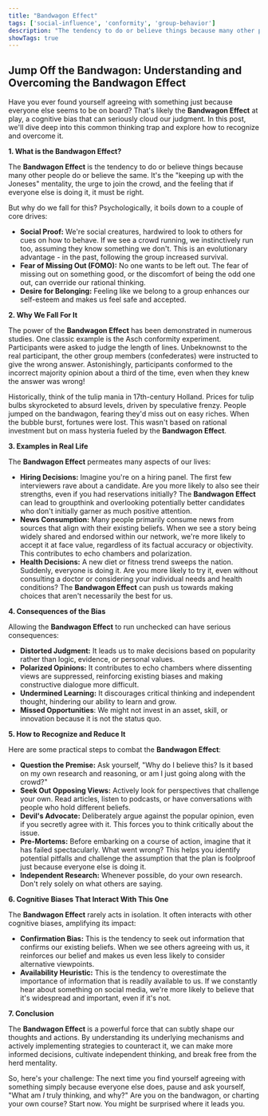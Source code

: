 ```yaml
---
title: "Bandwagon Effect"
tags: ['social-influence', 'conformity', 'group-behavior']
description: "The tendency to do or believe things because many other people do or believe the same."
showTags: true
---
```


## Jump Off the Bandwagon: Understanding and Overcoming the Bandwagon Effect

Have you ever found yourself agreeing with something just because everyone else seems to be on board? That's likely the **Bandwagon Effect** at play, a cognitive bias that can seriously cloud our judgment. In this post, we'll dive deep into this common thinking trap and explore how to recognize and overcome it.

**1. What is the Bandwagon Effect?**

The **Bandwagon Effect** is the tendency to do or believe things because many other people do or believe the same. It's the "keeping up with the Joneses" mentality, the urge to join the crowd, and the feeling that if everyone else is doing it, it must be right.

But why do we fall for this? Psychologically, it boils down to a couple of core drives:

*   **Social Proof:** We're social creatures, hardwired to look to others for cues on how to behave. If we see a crowd running, we instinctively run too, assuming they know something we don't. This is an evolutionary advantage - in the past, following the group increased survival.
*   **Fear of Missing Out (FOMO):** No one wants to be left out. The fear of missing out on something good, or the discomfort of being the odd one out, can override our rational thinking.
*   **Desire for Belonging:** Feeling like we belong to a group enhances our self-esteem and makes us feel safe and accepted.

**2. Why We Fall For It**

The power of the **Bandwagon Effect** has been demonstrated in numerous studies. One classic example is the Asch conformity experiment. Participants were asked to judge the length of lines. Unbeknownst to the real participant, the other group members (confederates) were instructed to give the wrong answer. Astonishingly, participants conformed to the incorrect majority opinion about a third of the time, even when they knew the answer was wrong!

Historically, think of the tulip mania in 17th-century Holland. Prices for tulip bulbs skyrocketed to absurd levels, driven by speculative frenzy. People jumped on the bandwagon, fearing they'd miss out on easy riches. When the bubble burst, fortunes were lost. This wasn't based on rational investment but on mass hysteria fueled by the **Bandwagon Effect**.

**3. Examples in Real Life**

The **Bandwagon Effect** permeates many aspects of our lives:

*   **Hiring Decisions:** Imagine you're on a hiring panel. The first few interviewers rave about a candidate. Are you more likely to also see their strengths, even if you had reservations initially? The **Bandwagon Effect** can lead to groupthink and overlooking potentially better candidates who don't initially garner as much positive attention.
*   **News Consumption:** Many people primarily consume news from sources that align with their existing beliefs. When we see a story being widely shared and endorsed within our network, we're more likely to accept it at face value, regardless of its factual accuracy or objectivity. This contributes to echo chambers and polarization.
*   **Health Decisions:** A new diet or fitness trend sweeps the nation. Suddenly, everyone is doing it. Are you more likely to try it, even without consulting a doctor or considering your individual needs and health conditions? The **Bandwagon Effect** can push us towards making choices that aren't necessarily the best for us.

**4. Consequences of the Bias**

Allowing the **Bandwagon Effect** to run unchecked can have serious consequences:

*   **Distorted Judgment:** It leads us to make decisions based on popularity rather than logic, evidence, or personal values.
*   **Polarized Opinions:** It contributes to echo chambers where dissenting views are suppressed, reinforcing existing biases and making constructive dialogue more difficult.
*   **Undermined Learning:** It discourages critical thinking and independent thought, hindering our ability to learn and grow.
*   **Missed Opportunities**: We might not invest in an asset, skill, or innovation because it is not the status quo.

**5. How to Recognize and Reduce It**

Here are some practical steps to combat the **Bandwagon Effect**:

*   **Question the Premise:** Ask yourself, "Why do I believe this? Is it based on my own research and reasoning, or am I just going along with the crowd?"
*   **Seek Out Opposing Views:** Actively look for perspectives that challenge your own. Read articles, listen to podcasts, or have conversations with people who hold different beliefs.
*   **Devil's Advocate:** Deliberately argue against the popular opinion, even if you secretly agree with it. This forces you to think critically about the issue.
*   **Pre-Mortems:** Before embarking on a course of action, imagine that it has failed spectacularly. What went wrong? This helps you identify potential pitfalls and challenge the assumption that the plan is foolproof just because everyone else is doing it.
*   **Independent Research:** Whenever possible, do your own research. Don't rely solely on what others are saying.

**6. Cognitive Biases That Interact With This One**

The **Bandwagon Effect** rarely acts in isolation. It often interacts with other cognitive biases, amplifying its impact:

*   **Confirmation Bias:** This is the tendency to seek out information that confirms our existing beliefs. When we see others agreeing with us, it reinforces our belief and makes us even less likely to consider alternative viewpoints.
*   **Availability Heuristic:** This is the tendency to overestimate the importance of information that is readily available to us. If we constantly hear about something on social media, we're more likely to believe that it's widespread and important, even if it's not.

**7. Conclusion**

The **Bandwagon Effect** is a powerful force that can subtly shape our thoughts and actions. By understanding its underlying mechanisms and actively implementing strategies to counteract it, we can make more informed decisions, cultivate independent thinking, and break free from the herd mentality.

So, here's your challenge: The next time you find yourself agreeing with something simply because everyone else does, pause and ask yourself, "What am *I* truly thinking, and why?" Are you on the bandwagon, or charting your own course? Start now. You might be surprised where it leads you.

